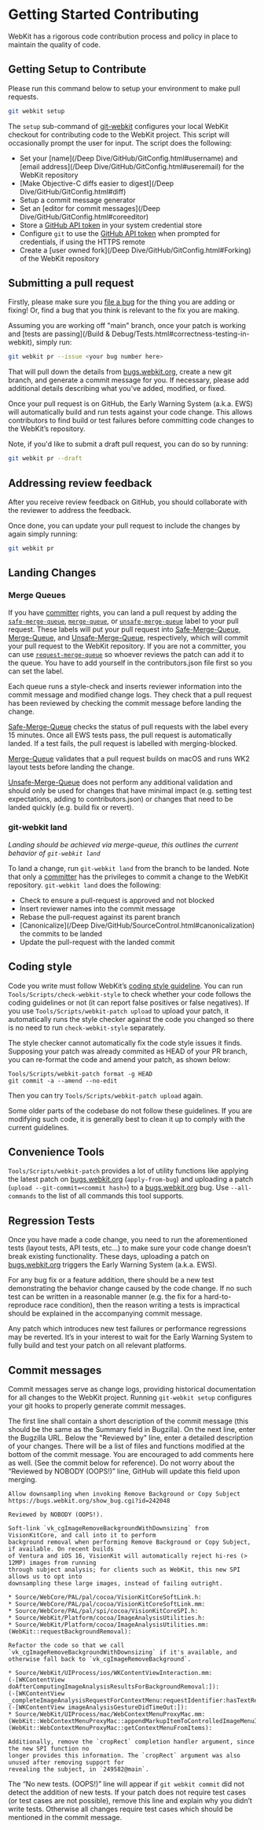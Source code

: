 # Getting Started Contributing

WebKit has a rigorous code contribution process and policy in place to maintain the quality of code.

## Getting Setup to Contribute

Please run this command below to setup your environment to make pull requests.

```Bash
git webkit setup
```

The `setup` sub-command of [git-webkit](https://github.com/WebKit/WebKit/tree/main/Tools/Scripts/git-webkit) configures your local WebKit checkout for contributing code to the WebKit project. This script will occasionally prompt the user for input. The script does the following:

* Set your [name](/Deep Dive/GitHub/GitConfig.html#username) and [email address](/Deep Dive/GitHub/GitConfig.html#useremail) for the WebKit repository
* [Make Objective-C diffs easier to digest](/Deep Dive/GitHub/GitConfig.html#diff)
* Setup a commit message generator
* Set an [editor for commit messages](/Deep Dive/GitHub/GitConfig.html#coreeditor)
* Store a [GitHub API token](https://github.com/settings/tokens) in your system credential store
* Configure `git` to use the [GitHub API token](https://github.com/settings/tokens) when prompted for credentials, if using the HTTPS remote
* Create a [user owned fork](/Deep Dive/GitHub/GitConfig.html#Forking) of the WebKit repository

## Submitting a pull request

Firstly, please make sure you [file a bug](https://bugs.webkit.org) for the thing you are adding or fixing! Or, find a bug that you think is relevant to the fix you are making.

Assuming you are working off "main" branch, once your patch is working and [tests are passing](/Build & Debug/Tests.html#correctness-testing-in-webkit), simply run:

```Bash
git webkit pr --issue <your bug number here>
```

That will pull down the details from [bugs.webkit.org](https://bugs.webkit.org), create a new git branch, and generate a commit message for you.
If necessary, please add additional details describing what you've added, modified, or fixed.

Once your pull request is on GitHub, the Early Warning System (a.k.a. EWS) will automatically build and run tests against your code change.
This allows contributors to find build or test failures before committing code changes to the WebKit’s repository.

Note, if you'd like to submit a draft pull request, you can do so by running:

```Bash
git webkit pr --draft
```

## Addressing review feedback

After you receive review feedback on GitHub, you should collaborate with the reviewer to address the feedback.

Once done, you can update your pull request to include the changes by again simply running:

```Bash
git webkit pr
```

## Landing Changes

### Merge Queues

If you have [committer](https://webkit.org/team/#committers) rights, you can land a pull request by adding the [`safe-merge-queue`](https://github.com/WebKit/WebKit/labels?q=safe-merge-queue), [`merge-queue`](https://github.com/WebKit/WebKit/labels?q=merge-queue), or [`unsafe-merge-queue`](https://github.com/WebKit/WebKit/labels?q=unsafe-merge-queue) label to your pull request. These labels will put your pull request into [Safe-Merge-Queue](https://ews-build.webkit.org/#/builders/Safe-Merge-Queue), [Merge-Queue](https://ews-build.webkit.org/#/builders/Merge-Queue), and [Unsafe-Merge-Queue](https://ews-build.webkit.org/#/builders/Unsafe-Merge-Queue), respectively, which will commit your pull request to the WebKit repository. If you are not a committer, you can use [`request-merge-queue`](https://github.com/WebKit/WebKit/labels?q=request-merge-queue) so whoever reviews the patch can add it to the queue. You have to add yourself in the contributors.json file first so you can set the label.

Each queue runs a style-check and inserts reviewer information into the commit message and modified change logs. They check that a pull request has been reviewed by checking the commit message before landing the change.

[Safe-Merge-Queue](https://ews-build.webkit.org/#/builders/Safe-Merge-Queue) checks the status of pull requests with the label every 15 minutes. Once all EWS tests pass, the pull request is automatically landed. If a test fails, the pull request is labelled with merging-blocked.

[Merge-Queue](https://ews-build.webkit.org/#/builders/Merge-Queue) validates that a pull request builds on macOS and runs WK2 layout tests before landing the change.

[Unsafe-Merge-Queue](https://ews-build.webkit.org/#/builders/Unsafe-Merge-Queue) does not perform any additional validation and should only be used for changes that have minimal impact (e.g. setting test expectations, adding to contributors.json) or changes that need to be landed quickly (e.g. build fix or revert).

### git-webkit land

_Landing should be achieved via merge-queue, this outlines the current behavior of `git-webkit land`_

To land a change, run `git-webkit land` from the branch to be landed. Note that only a [committer](https://github.com/orgs/WebKit/teams/committers) has the privileges to commit a change to the WebKit repository. `git-webkit land` does the following:

* Check to ensure a pull-request is approved and not blocked
* Insert reviewer names into the commit message
* Rebase the pull-request against its parent branch
* [Canonicalize](/Deep Dive/GitHub/SourceControl.html#canonicalization) the commits to be landed
* Update the pull-request with the landed commit

## Coding style

Code you write must follow WebKit’s [coding style guideline](https://webkit.org/contributing-code/#code-style-guidelines).
You can run `Tools/Scripts/check-webkit-style` to check whether your code follows the coding guidelines or not
(it can report false positives or false negatives).
If you use `Tools/Scripts/webkit-patch upload` to upload your patch,
it automatically runs the style checker against the code you changed so there is no need to run `check-webkit-style` separately.

The style checker cannot automatically fix the code style issues it finds. Supposing your patch was already commited as HEAD of your PR branch, you can re-format the code and amend your patch, as shown below:

```shell
Tools/Scripts/webkit-patch format -g HEAD
git commit -a --amend --no-edit
```

Then you can try `Tools/Scripts/webkit-patch upload` again.

Some older parts of the codebase do not follow these guidelines.
If you are modifying such code, it is generally best to clean it up to comply with the current guidelines.

## Convenience Tools

`Tools/Scripts/webkit-patch` provides a lot of utility functions like applying the latest patch on [bugs.webkit.org](https://bugs.webkit.org/) (`apply-from-bug`)
and uploading a patch (`upload --git-commit=<commit hash>`) to a [bugs.webkit.org](https://bugs.webkit.org/) bug.
Use `--all-commands` to the list of all commands this tool supports.

## Regression Tests

Once you have made a code change, you need to run the aforementioned tests (layout tests, API tests, etc...)
to make sure your code change doesn’t break existing functionality.
These days, uploading a patch on [bugs.webkit.org](https://bugs.webkit.org/) triggers the Early Warning System (a.k.a. EWS).

For any bug fix or a feature addition, there should be a new test demonstrating the behavior change caused by the code change.
If no such test can be written in a reasonable manner (e.g. the fix for a hard-to-reproduce race condition),
then the reason writing a tests is impractical should be explained in the accompanying commit message.

Any patch which introduces new test failures or performance regressions may be reverted.
It’s in your interest to wait for the Early Warning System to fully build and test your patch on all relevant platforms.

## Commit messages

Commit messages serve as change logs, providing historical documentation for all changes to the WebKit project.
Running `git-webkit setup` configures your git hooks to properly generate commit messages.

The first line shall contain a short description of the commit message (this should be the same as the Summary field in Bugzilla).
On the next line, enter the Bugzilla URL. 
Below the "Reviewed by" line, enter a detailed description of your changes. 
There will be a list of files and functions modified at the bottom of the commit message.
You are encouraged to add comments here as well. (See the commit below for reference).
Do not worry about the “Reviewed by NOBODY (OOPS!)” line, GitHub will update this field upon merging.

```
Allow downsampling when invoking Remove Background or Copy Subject
https://bugs.webkit.org/show_bug.cgi?id=242048

Reviewed by NOBODY (OOPS!).

Soft-link `vk_cgImageRemoveBackgroundWithDownsizing` from VisionKitCore, and call into it to perform
background removal when performing Remove Background or Copy Subject, if available. On recent builds
of Ventura and iOS 16, VisionKit will automatically reject hi-res (> 12MP) images from running
through subject analysis; for clients such as WebKit, this new SPI allows us to opt into
downsampling these large images, instead of failing outright.

* Source/WebCore/PAL/pal/cocoa/VisionKitCoreSoftLink.h:
* Source/WebCore/PAL/pal/cocoa/VisionKitCoreSoftLink.mm:
* Source/WebCore/PAL/pal/spi/cocoa/VisionKitCoreSPI.h:
* Source/WebKit/Platform/cocoa/ImageAnalysisUtilities.h:
* Source/WebKit/Platform/cocoa/ImageAnalysisUtilities.mm:
(WebKit::requestBackgroundRemoval):

Refactor the code so that we call `vk_cgImageRemoveBackgroundWithDownsizing` if it's available, and
otherwise fall back to `vk_cgImageRemoveBackground`.

* Source/WebKit/UIProcess/ios/WKContentViewInteraction.mm:
(-[WKContentView doAfterComputingImageAnalysisResultsForBackgroundRemoval:]):
(-[WKContentView _completeImageAnalysisRequestForContextMenu:requestIdentifier:hasTextResults:]):
(-[WKContentView imageAnalysisGestureDidTimeOut:]):
* Source/WebKit/UIProcess/mac/WebContextMenuProxyMac.mm:
(WebKit::WebContextMenuProxyMac::appendMarkupItemToControlledImageMenuIfNeeded):
(WebKit::WebContextMenuProxyMac::getContextMenuFromItems):

Additionally, remove the `cropRect` completion handler argument, since the new SPI function no
longer provides this information. The `cropRect` argument was also unused after removing support for
revealing the subject, in `249582@main`.
```

The “No new tests. (OOPS!)” line will appear if `git webkit commit` did not detect the addition of new tests.
If your patch does not require test cases (or test cases are not possible), remove this line and explain why you didn’t write tests.
Otherwise all changes require test cases which should be mentioned in the commit message.

